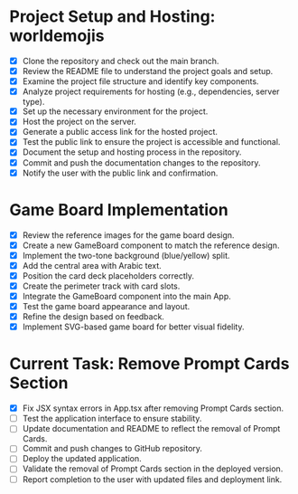 # Project Setup and Hosting: worldemojis

- [X] Clone the repository and check out the main branch.
- [X] Review the README file to understand the project goals and setup.
- [X] Examine the project file structure and identify key components.
- [X] Analyze project requirements for hosting (e.g., dependencies, server type).
- [X] Set up the necessary environment for the project.
- [X] Host the project on the server.
- [X] Generate a public access link for the hosted project.
- [X] Test the public link to ensure the project is accessible and functional.
- [X] Document the setup and hosting process in the repository.
- [X] Commit and push the documentation changes to the repository.
- [X] Notify the user with the public link and confirmation.

# Game Board Implementation

- [X] Review the reference images for the game board design.
- [X] Create a new GameBoard component to match the reference design.
- [X] Implement the two-tone background (blue/yellow) split.
- [X] Add the central area with Arabic text.
- [X] Position the card deck placeholders correctly.
- [X] Create the perimeter track with card slots.
- [X] Integrate the GameBoard component into the main App.
- [X] Test the game board appearance and layout.
- [X] Refine the design based on feedback.
- [X] Implement SVG-based game board for better visual fidelity.

# Current Task: Remove Prompt Cards Section

- [X] Fix JSX syntax errors in App.tsx after removing Prompt Cards section.
- [ ] Test the application interface to ensure stability.
- [ ] Update documentation and README to reflect the removal of Prompt Cards.
- [ ] Commit and push changes to GitHub repository.
- [ ] Deploy the updated application.
- [ ] Validate the removal of Prompt Cards section in the deployed version.
- [ ] Report completion to the user with updated files and deployment link.
